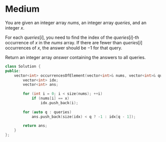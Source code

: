 # Medium

You are given an integer array $nums$, an integer array $queries$, and an integer $x$.

For each $queries[i]$, you need to find the index of the $queries[i]$-th occurrence of $x$ in the $nums$ array. If there are fewer than $queries[i]$ occurrences of $x$, the answer should be $-1$ for that query.

Return an integer array $answer$ containing the answers to all queries.

```cpp
class Solution {
public:
    vector<int> occurrencesOfElement(vector<int>& nums, vector<int>& queries, int x) {
        vector<int> idx;
        vector<int> ans;
        
        for (int i = 0; i < size(nums); ++i)
            if (nums[i] == x)
                idx.push_back(i);
        
        for (auto q : queries)
            ans.push_back(size(idx) < q ? -1 : idx[q - 1]);
        
        return ans;
    }
};
```
